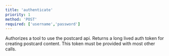 ```yaml
---
title: 'authenticate'
priority: 1
method: 'POST'
required: ['username','password']
---
```


Authorizes a tool to use the postcard api. Returns a long lived auth token for creating postcard content. This token must be provided with most other calls.